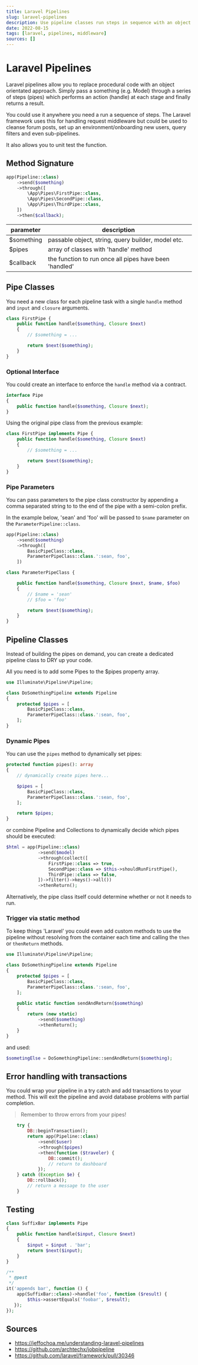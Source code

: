 ```yaml
---
title: Laravel Pipelines
slug: laravel-pipelines
description: Use pipeline classes run steps in sequence with an object oriented approach.
date: 2022-08-15
tags: [laravel, pipelines, middleware]
sources: []
---
```


# Laravel Pipelines
Laravel pipelines allow you to replace procedural code with an object orientated approach. Simply pass a something (e.g. Model) through a series of steps (pipes) which performs an action (handle) at each stage and finally returns a result.

You could use it anywhere you need a run a sequence of steps. The Laravel framework uses this for handling request middleware but could be used to cleanse forum posts, set up an environment/onboarding new users, query filters and even sub-pipelines.

It also allows you to unit test the function.

## Method Signature

```php
app(Pipeline::class)
    ->send($something)
    ->through([
        \App\Pipes\FirstPipe::class,
        \App\Pipes\SecondPipe::class,
        \App\Pipes\ThirdPipe::class,
    ])
    ->then($callback);
```

| parameter | description |
| --- | --- |
| $something | passable object, string, query builder, model etc.
| $pipes | array of classes with 'handle' method
| $callback | the function to run once all pipes have been 'handled'

## Pipe Classes

You need a new class for each pipeline task with a single `handle` method and `input` and `closure` arguments.

```php
class FirstPipe {
    public function handle($something, Closure $next)
    {
        // $something = ...

        return $next($something);
    }
}
```

### Optional Interface
You could create an interface to enforce the `handle` method via a contract.

```php
interface Pipe
{
    public function handle($something, Closure $next);
}
```

Using the original pipe class from the previous example:
```php
class FirstPipe implements Pipe {
    public function handle($something, Closure $next)
    {
        // $something = ...

        return $next($something);
    }
}
```

### Pipe Parameters

You can pass parameters to the pipe class constructor by appending a comma separated string to to the end of the pipe with a semi-colon prefix.

In the example below, 'sean' and 'foo' will be passed to `$name` parameter on the `ParameterPipeline::class`.

```php
app(Pipeline::class)
    ->send($something)
    ->through([
        BasicPipeClass::class,
        ParameterPipeClass::class.':sean, foo',
    ])
```

```php
class ParameterPipeClass {

    public function handle($something, Closure $next, $name, $foo)
    {
        // $name = 'sean'
        // $foo = 'foo'

        return $next($something);
    }
}
```

## Pipeline Classes

Instead of building the pipes on demand, you can create a dedicated pipeline class to DRY up your code.

All you need is to add some Pipes to the $pipes property array.

```php
use Illuminate\Pipeline\Pipeline;

class DoSomethingPipeline extends Pipeline
{
    protected $pipes = [
        BasicPipeClass::class,
        ParameterPipeClass::class.':sean, foo',
    ];
}
```

### Dynamic Pipes

You can use the `pipes` method to dynamically set pipes:

```php
protected function pipes(): array
{
    // dynamically create pipes here...

    $pipes = [
        BasicPipeClass::class,
        ParameterPipeClass::class.':sean, foo',
    ];

    return $pipes;
}
```

or combine Pipeline and Collections to dynamically decide which pipes should be executed:

```php
$html = app(Pipeline::class)
            ->send($model)
            ->through(collect([
                FirstPipe::class => true,
                SecondPipe::class => $this->shouldRunFirstPipe(),
                ThirdPipe::class => false,
            ])->filter()->keys()->all())
            ->thenReturn();
```

Alternatively, the pipe class itself could determine whether or not it needs to run.

### Trigger via static method

To keep things 'Laravel' you could even add custom methods to use the pipeline without resolving from the container each time and calling the `then` or `thenReturn` methods.

```php
use Illuminate\Pipeline\Pipeline;

class DoSomethingPipeline extends Pipeline
{
    protected $pipes = [
        BasicPipeClass::class,
        ParameterPipeClass::class.':sean, foo',
    ];

    public static function sendAndReturn($something)
    {
        return (new static)
            ->send($something)
            ->thenReturn();
    }
}
```

and used:

```php
$sometingElse = DoSomethingPipeline::sendAndReturn($something);
```

## Error handling with transactions
You could wrap your pipeline in a try catch and add transactions to your method. This will exit the pipeline and avoid database problems with partial completion.

> Remember to throw errors from your pipes!

```php
    try {
        DB::beginTransaction();
        return app(Pipeline::class)
            ->send($user)
            ->through($pipes)
            ->then(function ($traveler) {
                DB::commit();
                // return to dashboard
            });
    } catch (Exception $e) {
        DB::rollback();
        // return a message to the user
    }
```

## Testing

```php
class SuffixBar implements Pipe
{
    public function handle($input, Closure $next)
    {
        $input = $input . 'bar';
        return $next($input);
    }
}

/**
 * @pest
 */
it('appends bar', function () {
    app(SuffixBar::class)->handle('foo', function ($result) {
        $this->assertEquals('foobar', $result);
   });
});
```

## Sources
- https://jeffochoa.me/understanding-laravel-pipelines
- https://github.com/archtechx/jobpipeline
- https://github.com/laravel/framework/pull/30346